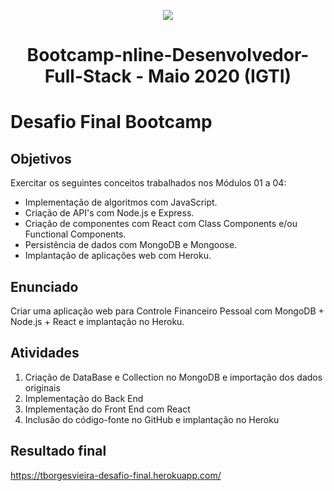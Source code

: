 <p align="center">
  <img src="/assets/bootcamp_fullstack.png">
</p>
<h1 align="center">Bootcamp-nline-Desenvolvedor-Full-Stack - Maio 2020 (IGTI)</h1>

# Desafio Final Bootcamp

## Objetivos

Exercitar os seguintes conceitos trabalhados nos Módulos 01 a 04:
- Implementação de algoritmos com JavaScript.
- Criação de API's com Node.js e Express.
- Criação de componentes com React com Class Components e/ou Functional Components.
- Persistência de dados com MongoDB e Mongoose.
- Implantação de aplicações web com Heroku.

## Enunciado

Criar uma aplicação web para Controle Financeiro Pessoal com MongoDB + Node.js + React e implantação no Heroku.

## Atividades

1. Criação de DataBase e Collection no MongoDB e importação dos dados originais
2. Implementação do Back End
3. Implementação do Front End com React
4. Inclusão do código-fonte no GitHub e implantação no Heroku

## Resultado final

https://tborgesvieira-desafio-final.herokuapp.com/